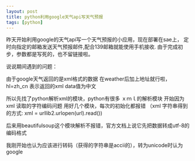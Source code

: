```yaml
---
layout: post
title: python利用google天气api写天气预报
tags: [python]
---
```


昨天开始利用google的天气api写一个天气预报的小应用，现在部署在sae上，
定时向指定的邮箱发送天气预报邮件,配合139邮箱就能使用手机接收.
由于完成初步，参数都是写死的，也不留链接啦。

说说期间遇到的问题：

由于google天气返回的是xml格式的数据
在weather后加上地址就行啦，hl=zh_cn 表示返回的xml data值为中文

所以先找了python解析xml的模块，python有很多 ｘｍｌ的解析模块
开始因为 xml 读取的字符编码问题 用好几个模块，每次的初始化都报错
（xml 字符串得到的方式: xml = urllib2.urlopen(url).read())

后来用beautifulsoup这个模块解析不报错，官方文档上说它先把数据转成utf-8的编码格式

我刚开始也认为应该进行转码（获得的字符串是accii的），转为unicode时认为google
